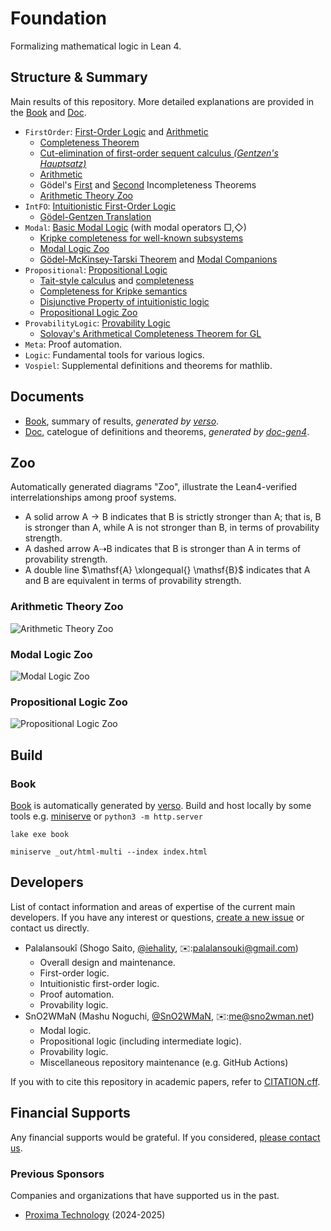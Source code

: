 [Book]: https://formalizedformallogic.github.io/Foundation/book
[Doc]: https://FormalizedFormalLogic.github.io/Foundation/doc

# Foundation

Formalizing mathematical logic in Lean 4.

## Structure & Summary

Main results of this repository. More detailed explanations are provided in the [Book] and [Doc].

- `FirstOrder`: [First-Order Logic][first_order] and [Arithmetic][arith]
  - [Completeness Theorem][first_order:completeness]
  - [Cut-elimination of first-order sequent calculus _(Gentzen's Hauptsatz)_][first_order:haupstaz]
  - [Arithmetic][arith]
  - Gödel's [First][arith:goedel_it1] and [Second][arith:goedel_it2] Incompleteness Theorems
  - [Arithmetic Theory Zoo](#arithmetic-theory-zoo)
- `IntFO`: [Intuitionistic First-Order Logic][first_order]
  - [Gödel-Gentzen Translation][first_order:goedel_translation]
- `Modal`: [Basic Modal Logic][modal:logic] (with modal operators $\Box, \Diamond$)
  - [Kripke completeness for well-known subsystems][modal:logic_kripke_completeness]
  - [Modal Logic Zoo](#modal-logic-zoo)
  - [Gödel-McKinsey-Tarski Theorem][modal:gmt_theorem] and [Modal Companions](modal:companion)
- `Propositional`: [Propositional Logic][prop]
  - [Tait-style calculus][prop:classical_tait] and [completeness][prop:classical_tait_complete]
  - [Completeness for Kripke semantics][prop:kripke]
  - [Disjunctive Property of intuitionistic logic][prop:int_disjunctive]
  - [Propositional Logic Zoo](#propositional-logic-zoo)
- `ProvabilityLogic`: [Provability Logic][provability_logic]
  - [Solovay's Arithmetical Completeness Theorem for GL][provability_logic:GL_arith_complete]
- `Meta`: Proof automation.
- `Logic`: Fundamental tools for various logics.
- `Vospiel`: Supplemental definitions and theorems for mathlib.

[prop]: ./Foundation/Propositional
[prop:classical_tait]: ./Foundation/Propositional/Tait/Calculus.lean
[prop:classical_tait_complete]: ./Foundation/Propositional/Classical/Tait.lean
[prop:classical_complete]: ./Foundation/Propositional/Classical/Tait.lean
[prop:kripke]: ./Foundation/Propositional/Kripke
[prop:int_disjunctive]: ./Foundation/Propositional/Kripke/Hilbert/Int.lean
[prop:sublogics]: ./Foundation/Propositional/Logic/Sublogic.lean
[first_order]: https://formalizedformallogic.github.io/Foundation/book/first_order/index.html
[first_order:completeness]: https://formalizedformallogic.github.io/Foundation/book/first_order/completeness.html
[first_order:haupstaz]: ./Foundation/FirstOrder/Hauptsatz.lean
[first_order:goedel_translation]: ./Foundation/IntFO/Translation.lean
[arith]: https://formalizedformallogic.github.io/Foundation/book/first_order/arithmetics.html
[arithmetization]: ./Foundation/Arithmetization
[arith:goedel_it1]: https://formalizedformallogic.github.io/Foundation/book/first_order/goedel1.html
[arith:goedel_it2]: https://formalizedformallogic.github.io/Foundation/book/first_order/goedel2.html
[modal:logic]: ./Foundation/Modal
[modal:logic_kripke_completeness]: ./Foundation/Modal/Kripke/Hilbert
[modal:gmt_theorem]: ./Foundation/Modal/ModalCompanion/Int.lean
[modal:companion]: ./Foundation/Modal/ModalCompanion
[provability_logic]: ./Foundation/ProvabilityLogic
[provability_logic:GL_arith_complete]: ./Foundation/ProvabilityLogic/GL/Completeness.lean

## Documents

- [Book], summary of results, _generated by [verso]_.
- [Doc], catelogue of definitions and theorems, _generated by [doc-gen4](https://github.com/leanprover/doc-gen4)_.

## Zoo

Automatically generated diagrams "Zoo", illustrate the Lean4-verified interrelationships among proof systems.

- A solid arrow $\mathsf{A} \rightarrow \mathsf{B}$ indicates that $\mathsf{B}$ is strictly stronger than $\mathsf{A}$; that is, $\mathsf{B}$ is stronger than $\mathsf{A}$, while $\mathsf{A}$ is not stronger than $\mathsf{B}$, in terms of provability strength.
- A dashed arrow $\mathsf{A} \dashrightarrow \mathsf{B}$ indicates that $\mathsf{B}$ is stronger than $\mathsf{A}$ in terms of provability strength.
- A double line $\mathsf{A} \xlongequal{} \mathsf{B}$ indicates that $\mathsf{A}$ and $\mathsf{B}$ are equivalent in terms of provability strength.

### Arithmetic Theory Zoo

![Arithmetic Theory Zoo](https://formalizedformallogic.github.io/Foundation/arith_zoo.png)

### Modal Logic Zoo

![Modal Logic Zoo](https://formalizedformallogic.github.io/Foundation/modal_zoo.png)

### Propositional Logic Zoo

![Propositional Logic Zoo](https://formalizedformallogic.github.io/Foundation/propositional_zoo.png)

## Build

### Book

[Book] is automatically generated by [verso].
Build and host locally by some tools e.g. [miniserve](https://github.com/svenstaro/miniserve) or `python3 -m http.server`

```shell
lake exe book

miniserve _out/html-multi --index index.html
```

[verso]: https://github.com/leanprover/verso

## Developers

List of contact information and areas of expertise of the current main developers.
If you have any interest or questions, [create a new issue](https://github.com/FormalizedFormalLogic/Foundation/issues) or contact us directly.

- Palalansoukî (Shogo Saito, [@iehality][iehality:github], ✉️:[palalansouki@gmail.com][iehality:email])
  - Overall design and maintenance.
  - First-order logic.
  - Intuitionistic first-order logic.
  - Proof automation.
  - Provability logic.
- SnO2WMaN (Mashu Noguchi, [@SnO2WMaN][sno2wman:github], ✉️:[me@sno2wman.net][SnO2WMaN:email])
  - Modal logic.
  - Propositional logic (including intermediate logic).
  - Provability logic.
  - Miscellaneous repository maintenance (e.g. GitHub Actions)

[iehality:github]: https://github.com/iehality
[iehality:email]: mailto:palalansouki@gmail.com
[SnO2WMaN:github]: https://github.com/SnO2WMaN
[SnO2WMaN:email]: mailto:me@sno2wman.net

If you with to cite this repository in academic papers, refer to [CITATION.cff](./CITATION.cff).

## Financial Supports

Any financial supports would be grateful. If you considered, [please contact us](#Developers).

### Previous Sponsors

Companies and organizations that have supported us in the past.

- [Proxima Technology](https://proxima-ai-tech.com) (2024-2025)
